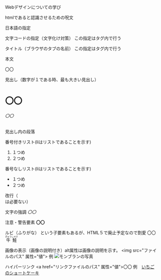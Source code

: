 Webデザインについての学び

htmlであると認識させるための呪文
  <!doctype html>

日本語の指定
  <html lang='ja'>

文字コードの指定（文字化け対策）
この指定は<head>タグ内で行う
  <meta charset="utf-8">

タイトル（ブラウザのタブの名前）
この指定は<head>タグ内で行う
  <title>〇〇</title>

本文
  <body>〇〇</body>

見出し（数字が１である時、最も大きい見出し）
  <h1>〇〇</h1>
  <h6>〇〇</h6>

見出し内の段落
  <p></p>

番号付きリスト(liはリストであることを示す)
<ol>
  <li>１つめ</li>
  <li>２つめ</li>
</ol>

番号なしリスト(liはリストであることを示す)
<ul>
  <li>１つめ</li>
  <li>２つめ</li>
</ul>

改行（</br>は必要ない）
  <br>

文字の強調
  <em>〇〇</em>

注意・警告要素
  <strong>〇〇</strong>
  
ルビ（ふりがな）
<rt>という子要素もあるが、HTML５で廃止予定なので割愛
  <ruby>〇〇</ruby>
  <ruby>牛鮭<rt>ぎゅうしゃけ</rt></ruby>
  
  
画像の表示（画像の説明付き）alt属性は画像の説明を示す。
 <img src="ファイルのパス" 属性="値">
 例
  <img src="images/blanc1.jpg" alt="モンブランの写真">
  
ハイパーリンク
<a href="リンクファイルのパス" 属性="値">〇〇</a>
 例　<a href="sample26_1.html">いちごのショートケーキ</a>
 
 

